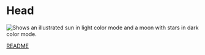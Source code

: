 # Head

<!DOCTYPE html>

<html>
<head>
    <meta property="og:title" content="Clóvis de Barros Filho Você sabe o que é brio ??" />
    <meta property="og:description" content="Esse Brio que vai fazer você Progredir intelectualmente." />
    <meta property="og:type" content="object" />
    <meta property="og:url" content="https://github.com/govinda777/AccountVAX/blob/dev/Prof_Clovis_Filho-VC-TEM-BRIO.md" />
    <meta property="og:image" content="https://github.com/govinda777/AccountVAX/blob/dev/imgs/Prof_Clovis_Filho-VC-TEM-BRIU-YOU-TUBE.jpeg" />
    <meta property="og:image:alt" content="https://raw.githubusercontent.com/govinda777/AccountVAX/dev/imgs/Prof_Clovis_Filho-VC-TEM-BRIU-MK.jpeg" />
</head>
<body>

<picture>
<source media="(prefers-color-scheme: dark)" srcset="https://s.dicio.com.br/brio.png">
<source media="(prefers-color-scheme: light)" srcset="https://s.dicio.com.br/brio.png">
<img alt="Shows an illustrated sun in light color mode and a moon with stars in dark color mode." src="https://s.dicio.com.br/brio.png">
</picture>

<a href="https://github.com/govinda777/AccountVAX/blob/dev/Prof_Clovis_Filho-VC-TEM-BRIO.md">README</a>

</body>
</html>
